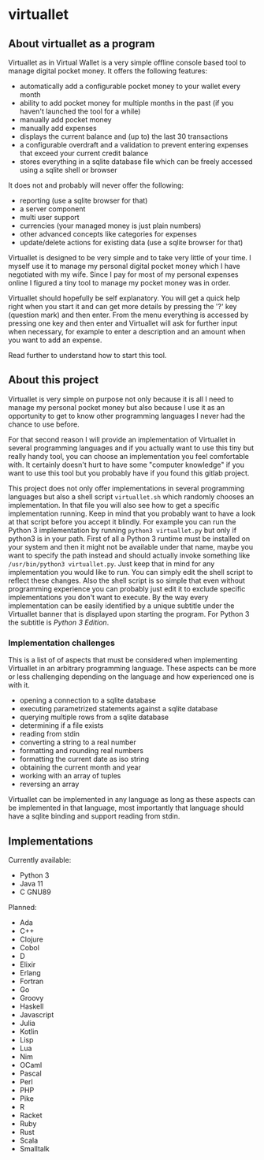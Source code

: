 # virtuallet #

## About virtuallet as a program ##

Virtuallet as in Virtual Wallet is a very simple offline console based tool to manage digital pocket money.
It offers the following features:
 * automatically add a configurable pocket money to your wallet every month
 * ability to add pocket money for multiple months in the past (if you haven't launched the tool for a while)
 * manually add pocket money
 * manually add expenses
 * displays the current balance and (up to) the last 30 transactions
 * a configurable overdraft and a validation to prevent entering expenses that exceed your current credit balance
 * stores everything in a sqlite database file which can be freely accessed using a sqlite shell or browser

It does not and probably will never offer the following:
 * reporting (use a sqlite browser for that)
 * a server component
 * multi user support
 * currencies (your managed money is just plain numbers)
 * other advanced concepts like categories for expenses
 * update/delete actions for existing data (use a sqlite browser for that)

Virtuallet is designed to be very simple and to take very little of your time.
I myself use it to manage my personal digital pocket money which I have negotiated with my wife.
Since I pay for most of my personal expenses online I figured a tiny tool to manage my pocket money was in order.

Virtuallet should hopefully be self explanatory. You will get a quick help right when you start it and can get
more details by pressing the '?' key (question mark) and then enter. From the menu everything is accessed by pressing
one key and then enter and Virtuallet will ask for further input when necessary,
for example to enter a description and an amount when you want to add an expense.

Read further to understand how to start this tool.

## About this project ##

Virtuallet is very simple on purpose not only because it is all I need to manage my personal pocket money
but also because I use it as an opportunity to get to know other programming languages I never had the chance to use before.

For that second reason I will provide an implementation of Virtuallet in several programming languages
and if you actually want to use this tiny but really handy tool, you can choose an implementation you feel comfortable with.
It certainly doesn't hurt to have some "computer knowledge" if you want to use this tool
but you probably have if you found this gitlab project.

This project does not only offer implementations in several programming languages but also a shell script `virtuallet.sh`
which randomly chooses an implementation. In that file you will also see how to get a specific implementation running.
Keep in mind that you probably want to have a look at that script before you accept it blindly. For example you can
run the Python 3 implementation by running `python3 virtuallet.py` but only if python3 is in your path. First of all
a Python 3 runtime must be installed on your system and then it might not be available under that name, maybe you want
to specify the path instead and should actually invoke something like `/usr/bin/python3 virtuallet.py`. Just keep that in mind for any
implementation you would like to run. You can simply edit the shell script to reflect these changes. Also the shell script
is so simple that even without programming experience you can probably just edit it to exclude specific implementations
you don't want to execute. By the way every implementation can be easily identified by a unique subtitle under the
Virtuallet banner that is displayed upon starting the program. For Python 3 the subtitle is *Python 3 Edition*.

### Implementation challenges ###

This is a list of of aspects that must be considered when implementing Virtuallet in an arbitrary programming language. These aspects can be more or less challenging depending on the language and how experienced one is with it.
 * opening a connection to a sqlite database
 * executing parametrized statements against a sqlite database
 * querying multiple rows from a sqlite database
 * determining if a file exists
 * reading from stdin
 * converting a string to a real number
 * formatting and rounding real numbers
 * formatting the current date as iso string
 * obtaining the current month and year
 * working with an array of tuples
 * reversing an array

 Virtuallet can be implemented in any language as long as these aspects can be implemented in that language, most importantly that language should have a sqlite binding and support reading from stdin.

## Implementations ##

Currently available:
 * Python 3
 * Java 11
 * C GNU89

Planned:
 * Ada
 * C++
 * Clojure
 * Cobol
 * D
 * Elixir
 * Erlang
 * Fortran
 * Go
 * Groovy
 * Haskell
 * Javascript
 * Julia
 * Kotlin
 * Lisp
 * Lua
 * Nim
 * OCaml
 * Pascal
 * Perl
 * PHP
 * Pike
 * R
 * Racket
 * Ruby
 * Rust
 * Scala
 * Smalltalk

